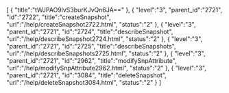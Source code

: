[
	{
		"title":"tWJPAO9lvS3burKJvQn6JA=="
	},
	{
		"level":"3",
		"parent_id":"2721",
		"id":"2722",
		"title":"createSnapshot",
		"url":"/help/createSnapshot2722.html",
		"status":"2"
	},
	{
		"level":"3",
		"parent_id":"2721",
		"id":"2724",
		"title":"describeSnapshot",
		"url":"/help/describeSnapshot2724.html",
		"status":"2"
	},
	{
		"level":"3",
		"parent_id":"2721",
		"id":"2725",
		"title":"describeSnapshots",
		"url":"/help/describeSnapshots2725.html",
		"status":"2"
	},
	{
		"level":"3",
		"parent_id":"2721",
		"id":"2962",
		"title":"modifySnpAttribute",
		"url":"/help/modifySnpAttribute2962.html",
		"status":"2"
	},
	{
		"level":"3",
		"parent_id":"2721",
		"id":"3084",
		"title":"deleteSnapshot",
		"url":"/help/deleteSnapshot3084.html",
		"status":"2"
	}
]